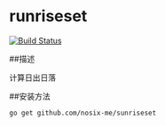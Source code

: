 runriseset
========
[![Build Status](https://drone.io/github.com/widuu/goini/status.png)](https://drone.io/github.com/nosix-me/sunriseid/1)

##描述

计算日出日落

##安装方法
	
	go get github.com/nosix-me/sunriseset



	
